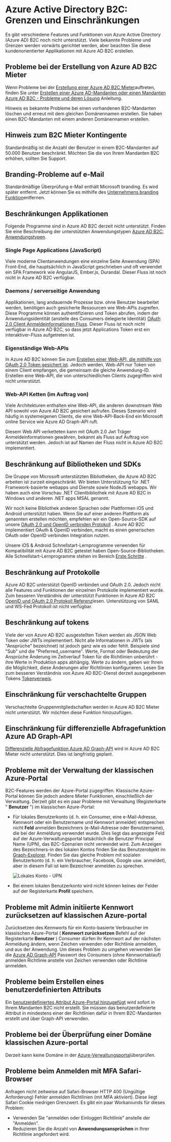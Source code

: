 <properties
    pageTitle="Azure Active Directory B2C: Grenzen und Einschränkungen | Microsoft Azure"
    description="Eine Liste der Einschränkungen mit Azure Active Directory B2C"
    services="active-directory-b2c"
    documentationCenter=""
    authors="swkrish"
    manager="mbaldwin"
    editor="bryanla"/>

<tags
    ms.service="active-directory-b2c"
    ms.workload="identity"
    ms.tgt_pltfrm="na"
    ms.devlang="na"
    ms.topic="article"
    ms.date="07/24/2016"
    ms.author="swkrish"/>

# <a name="azure-active-directory-b2c-limitations-and-restrictions"></a>Azure Active Directory B2C: Grenzen und Einschränkungen

Es gibt verschiedene Features und Funktionen von Azure Active Directory (Azure AD) B2C noch nicht unterstützt. Viele bekannte Probleme und Grenzen werden vorwärts gerichtet werden, aber beachten Sie diese kundenorientierter Applikationen mit Azure AD B2C erstellen.

## <a name="issues-during-the-creation-of-azure-ad-b2c-tenants"></a>Probleme bei der Erstellung von Azure AD B2C Mieter

Wenn Probleme bei der [Erstellung einer Azure AD B2C Mieter](active-directory-b2c-get-started.md)auftreten, finden Sie unter [Erstellen einer Azure AD-Mandanten oder einen Mandanten Azure AD B2C - Probleme und deren Lösung](active-directory-b2c-support-create-directory.md) Anleitung.

Hinweis es bekannte Probleme bei einen vorhandenen B2C-Mandanten löschen und erneut mit dem gleichen Domänennamen erstellen. Sie haben einen B2C-Mandanten mit einem anderen Domänennamen erstellen.

## <a name="note-about-b2c-tenant-quotas"></a>Hinweis zum B2C Mieter Kontingente

Standardmäßig ist die Anzahl der Benutzer in einem B2C-Mandanten auf 50.000 Benutzer beschränkt. Möchten Sie die von Ihrem Mandanten B2C erhöhen, sollten Sie Support.

## <a name="branding-issues-on-verification-email"></a>Branding-Probleme auf e-Mail

Standardmäßige Überprüfung e-Mail enthält Microsoft branding. Es wird später entfernt. Jetzt können Sie es mithilfe des [Unternehmens branding Funktion](../active-directory/active-directory-add-company-branding.md)entfernen.

## <a name="restrictions-on-applications"></a>Beschränkungen Applikationen

Folgende Programme sind in Azure AD B2C derzeit nicht unterstützt. Finden Sie eine Beschreibung der unterstützten Anwendungstypen [Azure AD B2C: Anwendungstypen](active-directory-b2c-apps.md).

### <a name="single-page-applications-javascript"></a>Single Page Applications (JavaScript)

Viele moderne Clientanwendungen eine einzelne Seite Anwendung (SPA) Front-End, die hauptsächlich in JavaScript geschrieben und oft verwendet ein SPA Framework wie AngularJS, Ember.js, Durandal. Dieser Fluss ist noch nicht in Azure AD B2C verfügbar.

### <a name="daemons--server-side-applications"></a>Daemons / serverseitige Anwendung

Applikationen, lang andauernde Prozesse bzw. ohne Benutzer bearbeitet werden, benötigen auch gesicherte Ressourcen wie Web-APIs zugreifen. Diese Programme können authentifizieren und Token abrufen, indem der Anwendungsidentität (anstelle des Consumers delegierte Identität) [OAuth 2.0 Client Anmeldeinformationen Fluss](active-directory-b2c-reference-protocols.md#oauth2-client-credentials-grant-flow). Dieser Fluss ist noch nicht verfügbar in Azure AD B2C, so dass jetzt Applications Token erst ein interaktiver-Fluss aufgetreten ist.

### <a name="standalone-web-apis"></a>Eigenständige Web-APIs

In Azure AD B2C können Sie zum [Erstellen einer Web-API, die mithilfe von OAuth 2.0 Token gesichert ist](active-directory-b2c-apps.md#web-apis). Jedoch werden, Web-API nur Token von einem Client empfangen, die gemeinsam die gleiche Anwendung-ID. Erstellen eine Web-API, die von unterschiedlichen Clients zugegriffen wird nicht unterstützt.

### <a name="web-api-chains-on-behalf-of"></a>Web-API Ketten (im Auftrag von)

Viele Architekturen enthalten eine Web-API, die anderen downstream Web API sowohl von Azure AD B2C gesichert aufrufen. Dieses Szenario wird häufig in systemeigenen Clients, die eine Web-API-Back-End ein Microsoft online Service wie Azure AD Graph-API ruft.

Diesem Web API verketteten kann mit OAuth 2.0 Jwt Träger Anmeldeinformationen gewähren, bekannt als Fluss auf Auftrag von unterstützt werden. Jedoch ist auf Namen der Fluss nicht in Azure AD B2C implementiert.

## <a name="restriction-on-libraries-and-sdks"></a>Beschränkung auf Bibliotheken und SDKs

Die Gruppe von Microsoft unterstützten Bibliotheken, die Azure AD B2C arbeiten ist zurzeit eingeschränkt. Wir bieten Unterstützung für .NET Framework-basierte webapps und Dienste sowie NodeJS webapps.  Wir haben auch eine Vorschau .NET Clientbibliothek mit Azure AD B2C in Windows und anderen .NET apps MSAL genannt.

Wir noch keine Bibliothek anderen Sprachen oder Plattformen iOS und Android unterstützt haben.  Wenn Sie auf einer anderen Plattform als genannten erstellen möchten, empfehlen wir ein Open-Source-SDK auf unsere [OAuth 2.0 und OpenID verbinden Protokoll](active-directory-b2c-reference-protocols.md) .  Azure AD B2C implementiert OAuth & OpenID verbinden, macht es einen generischen OAuth oder OpenID verbinden Integration nutzen.

Unsere iOS & Android Schnellstart-Lernprogramme verwenden für Kompatibilität mit Azure AD B2C getestet haben Open-Source-Bibliotheken.  Alle Schnellstart-Lernprogramme stehen im Bereich [Erste Schritte](active-directory-b2c-overview.md#getting-started) .

## <a name="restriction-on-protocols"></a>Beschränkung auf Protokolle

Azure AD B2C unterstützt OpenID verbinden und OAuth 2.0. Jedoch nicht alle Features und Funktionen der einzelnen Protokolle implementiert wurde. Zum besseren Verständnis der unterstützt Funktionen in Azure AD B2C [OpenID und OAuth 2.0 Protokoll Referenz](active-directory-b2c-reference-protocols.md)lesen. Unterstützung von SAML und WS-Fed Protokoll ist nicht verfügbar.

## <a name="restriction-on-tokens"></a>Beschränkung auf tokens

Viele der von Azure AD B2C ausgestellten Token werden als JSON Web Token oder JWTs implementiert. Nicht alle Informationen in JWTs (als "Ansprüche" bezeichnet) ist jedoch ganz wie es oder fehlt. Beispiele sind "Sub" und die "Preferred_username".  Werte, Format oder Bedeutung der Ansprüche Änderung im Zeitverlauf Token für die Richtlinien unberührt - ihre Werte in Produktion apps abhängig.  Werte zu ändern, geben wir Ihnen die Möglichkeit, diese Änderungen aller Richtlinien konfigurieren.  Lesen Sie zum besseren Verständnis von Azure AD B2C-Dienst derzeit ausgegebenen Tokens [Tokenverweis](active-directory-b2c-reference-tokens.md).

## <a name="restriction-on-nested-groups"></a>Einschränkung für verschachtelte Gruppen

Verschachtelte Gruppenmitgliedschaften werden in Azure AD B2C Mieter nicht unterstützt. Wir möchten diese Funktion hinzuzufügen.

## <a name="restriction-on-differential-query-feature-on-azure-ad-graph-api"></a>Einschränkung für differenzielle Abfragefunktion Azure AD Graph-API

[Differenzielle Abfragefunktion Azure AD Graph-API](https://msdn.microsoft.com/library/azure/ad/graph/howto/azure-ad-graph-api-differential-query) wird in Azure AD B2C Mieter nicht unterstützt. Dies ist langfristig geplant.

## <a name="issues-with-user-management-on-the-azure-classic-portal"></a>Probleme mit der Verwaltung der klassischen Azure-Portal

B2C-Features werden der Azure-Portal zugegriffen. Klassische Azure-Portal können Sie jedoch andere Mieter Funktionen, einschließlich der Verwaltung. Derzeit gibt es ein paar Probleme mit Verwaltung (Registerkarte " **Benutzer** ") im klassischen Azure-Portal:

- Für lokales Benutzerkonto (d. h. ein Consumer, eine e-Mail-Adresse, Kennwort oder ein Benutzername und Kennwort anmeldet) entsprechen nicht **Feld** anmelden Bezeichners (e-Mail-Adresse oder Benutzername), die bei der Anmeldung verwendet wurde. Dies liegt das angezeigte Feld auf der Azure-Verwaltungsportal tatsächlich die Benutzer Principal Name (UPN), das B2C-Szenarien nicht verwendet wird. Zum Anzeigen des Bezeichners-in des lokalen Kontos finden Sie das Benutzerobjekt im [Graph-Explorer](https://graphexplorer.cloudapp.net/). Finden Sie das gleiche Problem mit sozialen Benutzerkonto (d. h. ein Verbraucher, Facebook, Google usw. anmeldet), aber in diesem Fall ist kein Bezeichner anmelden zu sprechen.

    ![Lokales Konto - UPN](./media/active-directory-b2c-limitations/limitations-user-mgmt.png)

- Bei einem lokalen Benutzerkonto wird nicht können keines der Felder auf der Registerkarte **Profil** speichern.

## <a name="issues-with-admin-initiated-password-reset-on-the-azure-classic-portal"></a>Probleme mit Admin initiierte Kennwort zurücksetzen auf klassischen Azure-portal

Zurücksetzen des Kennworts für ein Konto-basierte Verbraucher im klassischen Azure-Portal ( **Kennwort zurücksetzen** Befehl auf der Registerkarte **Benutzer** ) Consumer dürfen ihr Kennwort auf der nächsten Anmeldung ändern, wenn Zeichen verwenden oder Richtlinie anmelden, und aus der Anwendung. Um dieses Problem zu umgehen verwenden Sie die [Azure AD Graph-API](active-directory-b2c-devquickstarts-graph-dotnet.md) Passwort des Consumers (ohne Kennwortablauf) anmelden Richtlinie anstelle von Zeichen verwenden oder Richtlinie anmelden.

## <a name="issues-with-creating-a-custom-attribute"></a>Probleme beim Erstellen eines benutzerdefinierten Attributs

Ein [benutzerdefiniertes Attribut Azure-Portal hinzugefügt](active-directory-b2c-reference-custom-attr.md) wird sofort in Ihrem Mandanten B2C nicht erstellt. Sie müssen das benutzerdefinierte Attribut in mindestens einer der Richtlinien dafür in Ihrem B2C-Mandanten erstellt und über Graph-API verwenden.

## <a name="issues-with-verifying-a-domain-on-the-azure-classic-portal"></a>Probleme bei der Überprüfung einer Domäne klassischen Azure-portal

Derzeit kann keine Domäne in der [Azure-Verwaltungsportal](https://manage.windowsazure.com/)überprüfen.

## <a name="issues-with-sign-in-with-mfa-policy-on-safari-browsers"></a>Probleme beim Anmelden mit MFA Safari-Browser

Anfragen nicht zeitweise auf Safari-Browser HTTP 400 (Ungültige Anforderung) Fehler anmelden Richtlinien (mit MFA aktiviert). Diese liegt Safari Cookie niedrigen Grenzwert. Es gibt ein paar Workarounds für dieses Problem:

- Verwenden Sie "anmelden oder Einloggen Richtlinie" anstelle der "Anmelden".
- Reduzieren Sie die Anzahl von **Anwendungsansprüchen** in Ihrer Richtlinie angefordert wird.
